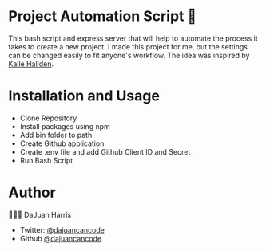 # Project Automation Script 🚀

This bash script and express server that will help to automate the process it takes to create a new project. I made this project for me, but the settings can be changed easily to fit anyone's workflow. The idea was inspired by [Kalle Hallden](https://www.youtube.com/watch?v=7Y8Ppin12r4).

# Installation and Usage

- Clone Repository
- Install packages using npm
- Add bin folder to path
- Create Github application 
- Create .env file and add Github Client ID and Secret
- Run Bash Script

# Author

👨🏽‍💻 DaJuan Harris

- Twitter: [@dajuancancode](https://twitter.com/DaJuanCanCode)
- Github [@dajuancancode](https://github.com/dajuancancode)
